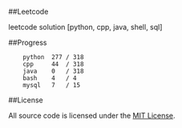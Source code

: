 ##Leetcode

leetcode solution [python, cpp, java, shell, sql]

##Progress

```	
    python  277 / 318
    cpp     44  / 318
    java    0   / 318
    bash    4   / 4
    mysql   7   / 15
```

##License

All source code is licensed under the [MIT License](https://raw.githubusercontent.com/luosch/leetcode/master/LICENSE).
